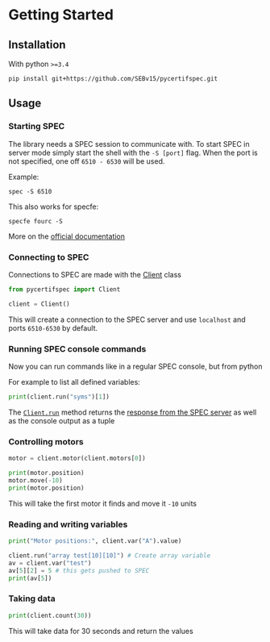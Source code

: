# Getting Started

## Installation

With python `>=3.4`
```
pip install git+https://github.com/SEBv15/pycertifspec.git
```

## Usage

### Starting SPEC

The library needs a SPEC session to communicate with. To start SPEC in server mode simply start the shell with the `-S [port]` flag. When the port is not specified, one off `6510 - 6530` will be used.

Example:
```
spec -S 6510
```
This also works for specfe:
```
specfe fourc -S
```
More on the [official documentation](https://www.certif.com/spec_help/server.html#starting-the-server)

### Connecting to SPEC

Connections to SPEC are made with the [Client](https://pycertifspec.readthedocs.io/en/latest/docs/api-documentation/client/) class
```python
from pycertifspec import Client

client = Client()
```
This will create a connection to the SPEC server and use `localhost` and ports `6510-6530` by default. 

### Running SPEC console commands

Now you can run commands like in a regular SPEC console, but from python

For example to list all defined variables:
```python
print(client.run("syms")[1])
```

The [`Client.run`](https://pycertifspec.readthedocs.io/en/latest/docs/api-documentation/client/#run) method returns the [response from the SPEC server](https://pycertifspec.readthedocs.io/en/latest/docs/api-documentation/specsocket/#specmessage) as well as the console output as a tuple

### Controlling motors

```python
motor = client.motor(client.motors[0])

print(motor.position)
motor.move(-10)
print(motor.position)
```

This will take the first motor it finds and move it `-10` units

### Reading and writing variables

```python
print("Motor positions:", client.var("A").value)

client.run("array test[10][10]") # Create array variable
av = client.var("test")
av[5][2] = 5 # this gets pushed to SPEC
print(av[5])
```

### Taking data

```python
print(client.count(30))
```

This will take data for 30 seconds and return the values